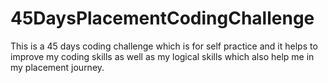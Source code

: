 # 45DaysPlacementCodingChallenge
This is a 45 days coding challenge which is for self practice and it helps to improve my coding skills as well as my logical skills which also help me in my placement journey.
